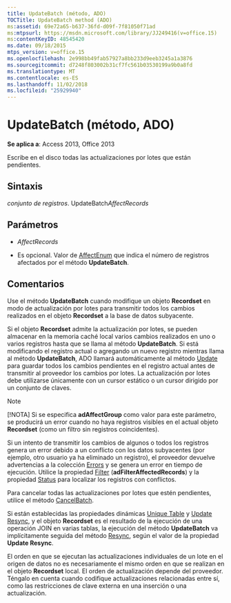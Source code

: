 ```yaml
---
title: UpdateBatch (método, ADO)
TOCTitle: UpdateBatch method (ADO)
ms:assetid: 69e72a65-b637-36fd-d09f-7f81050f71ad
ms:mtpsurl: https://msdn.microsoft.com/library/JJ249416(v=office.15)
ms:contentKeyID: 48545420
ms.date: 09/18/2015
mtps_version: v=office.15
ms.openlocfilehash: 2e998bb49fab57927a8bb233d9eeb3245a1a3876
ms.sourcegitcommit: d7248f803002b31cf7fc561b03530199a9b0a8fd
ms.translationtype: MT
ms.contentlocale: es-ES
ms.lasthandoff: 11/02/2018
ms.locfileid: "25929940"
---
```

# <a name="updatebatch-method-ado"></a>UpdateBatch (método, ADO)


**Se aplica a**: Access 2013, Office 2013

Escribe en el disco todas las actualizaciones por lotes que están pendientes.

## <a name="syntax"></a>Sintaxis

*conjunto de registros*. UpdateBatch*AffectRecords*

## <a name="parameters"></a>Parámetros

  - *AffectRecords*

  - Es opcional. Valor de [AffectEnum](affectenum.md) que indica el número de registros afectados por el método **UpdateBatch**.

## <a name="remarks"></a>Comentarios

Use el método **UpdateBatch** cuando modifique un objeto **Recordset** en modo de actualización por lotes para transmitir todos los cambios realizados en el objeto **Recordset** a la base de datos subyacente.

Si el objeto **Recordset** admite la actualización por lotes, se pueden almacenar en la memoria caché local varios cambios realizados en uno o varios registros hasta que se llama al método **UpdateBatch**. Si está modificando el registro actual o agregando un nuevo registro mientras llama al método **UpdateBatch**, ADO llamará automáticamente al método [Update](update-method-ado.md) para guardar todos los cambios pendientes en el registro actual antes de transmitir al proveedor los cambios por lotes. La actualización por lotes debe utilizarse únicamente con un cursor estático o un cursor dirigido por un conjunto de claves.


> [!NOTE]
> <P>[!NOTA] Si se especifica <STRONG>adAffectGroup</STRONG> como valor para este parámetro, se producirá un error cuando no haya registros visibles en el actual objeto <STRONG>Recordset</STRONG> (como un filtro sin registros coincidentes).</P>



Si un intento de transmitir los cambios de algunos o todos los registros genera un error debido a un conflicto con los datos subyacentes (por ejemplo, otro usuario ya ha eliminado un registro), el proveedor devuelve advertencias a la colección [Errors](errors-collection-ado.md) y se genera un error en tiempo de ejecución. Utilice la propiedad [Filter](filter-property-ado.md) (**adFilterAffectedRecords**) y la propiedad [Status](status-property-ado-recordset.md) para localizar los registros con conflictos.

Para cancelar todas las actualizaciones por lotes que estén pendientes, utilice el método [CancelBatch](cancelbatch-method-ado.md).

Si están establecidas las propiedades dinámicas [Unique Table](unique-table-unique-schema-unique-catalog-properties-dynamic-ado.md) y [Update Resync](update-resync-property-dynamic-ado.md), y el objeto **Recordset** es el resultado de la ejecución de una operación JOIN en varias tablas, la ejecución del método **UpdateBatch** va implícitamente seguida del método [Resync](resync-method-ado.md), según el valor de la propiedad **Update Resync**.

El orden en que se ejecutan las actualizaciones individuales de un lote en el origen de datos no es necesariamente el mismo orden en que se realizan en el objeto **Recordset** local. El orden de actualización depende del proveedor. Téngalo en cuenta cuando codifique actualizaciones relacionadas entre sí, como las restricciones de clave externa en una inserción o una actualización.

